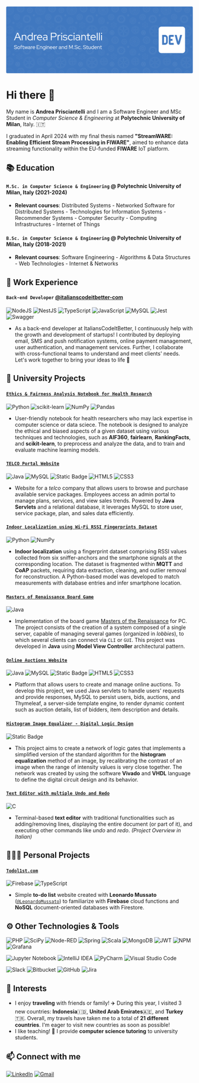 ![Header](https://github.com/priscia99/priscia99/blob/main/header.png)
# Hi there 👋

My name is **Andrea Prisciantelli** and I am a Software Engineer and MSc Student in *Computer Science & Engineering* at **Polytechnic University of Milan**, Italy. 🇮🇹

I graduated in April 2024 with my final thesis named **"StreamWARE: Enabling Efficient Stream Processing in FIWARE"**, aimed to enhance data streaming functionality within the EU-funded **FIWARE** IoT platform.

## 📚 Education
#### `M.Sc. in Computer Science & Engineering` @ **Polytechnic University of Milan**, Italy (2021-2024)
- **Relevant courses**: Distributed Systems - Networked Software for Distributed Systems - Technologies for Information Systems - Recommender Systems - Computer Security - Computing Infrastructures - Internet of Things
  
#### `B.Sc. in Computer Science & Engineering` @ **Polytechnic University of Milan**, Italy (2018-2021)
- **Relevant courses**: Software Engineering - Algorithms & Data Structures - Web Technologies - Internet & Networks
## 💼 Work Experience

#### `Back-end Developer` [@italianscodeitbetter-com](https://italianscodeitbetter.com)
![NodeJS](https://img.shields.io/badge/node.js-6DA55F?logo=node.js&logoColor=white)
![NestJS](https://img.shields.io/badge/nestjs-%23E0234E.svg?logo=nestjs&logoColor=white)
![TypeScript](https://img.shields.io/badge/TypeScript-%23007ACC.svg?logo=typescript&logoColor=white)
![JavaScript](https://img.shields.io/badge/JavaScript-%23323330.svg?logo=javascript&logoColor=%23F7DF1E)
![MySQL](https://img.shields.io/badge/MySQL-black?logo=mysql&logoColor=white)
![Jest](https://img.shields.io/badge/-Jest-%23C21325?logo=jest&logoColor=white)
![Swagger](https://img.shields.io/badge/-Swagger-%23Clojure?logo=swagger&logoColor=white)
- As a back-end developer at ItaliansCodeItBetter, I continuously help with the growth and development of startups! I contributed by deploying email, SMS and push notification systems, online payment management, user authentication, and management services. Further, I collaborate with cross-functional teams to understand and meet clients' needs. Let's work together to bring your ideas to life 🚀
## 🔭 University Projects
#### [`Ethics & Fairness Analysis Notebook for Health Research`](https://github.com/priscia99/TIS-project-ethics-analysis)

![Python](https://img.shields.io/badge/Python-3670A0?style=flat&logo=python&logoColor=ffdd54)
![scikit-learn](https://img.shields.io/badge/scikit--learn-%23F7931E.svg?logo=scikit-learn&logoColor=white)
![NumPy](https://img.shields.io/badge/numpy-%23013243.svg?logo=numpy&logoColor=white)
![Pandas](https://img.shields.io/badge/pandas-%23150458.svg?logo=pandas&logoColor=white)
- User-friendly notebook for health researchers who may lack expertise in computer science or data sciece. The notebook is designed to analyze the ethical and biased aspects of a given dataset using various techniques and technologies, such as **AIF360**, **fairlearn**, **RankingFacts**, and **scikit-learn**, to preprocess and analyze the data, and to train and evaluate machine learning models.

#### [`TELCO Portal Website`](https://github.com/priscia99/databases-2-project)

![Java](https://img.shields.io/badge/Java-%23ED8B00.svg?logo=openjdk&logoColor=white)
![MySQL](https://img.shields.io/badge/MySQL-black?logo=mysql&logoColor=white)
![Static Badge](https://img.shields.io/badge/Thymeleaf-%23005C0F?logo=thymeleaf)
![HTML5](https://img.shields.io/badge/HTML-%23E34F26.svg?logo=html5&logoColor=white)
![CSS3](https://img.shields.io/badge/CSS-%231572B6.svg?logo=css3&logoColor=white)
- Website for a *telco* company that allows users to browse and purchase available service packages. Employees access an admin portal to manage plans, services, and view sales trends. Powered by **Java Servlets** and a relational database, it leverages MySQL to store user, service package, plan, and sales data efficiently.

#### [`Indoor Localization using Wi-Fi RSSI Fingerprints Dataset`](https://github.com/priscia99/IOT-WI-finding-dory)

![Python](https://img.shields.io/badge/Python-3670A0?style=flat&logo=python&logoColor=ffdd54)
![NumPy](https://img.shields.io/badge/numpy-%23013243.svg?logo=numpy&logoColor=white)
- **Indoor localization** using a fingerprint dataset comprising RSSI values collected from six sniffer-anchors and the smartphone signals at the corresponding location. The dataset is fragmented within **MQTT** and **CoAP** packets, requiring data extraction, cleaning, and outlier removal for reconstruction. A Python-based model was developed to match measurements with database entries and infer smartphone location.

#### [`Masters of Renaissance Board Game`](https://github.com/priscia99/progetto-ing-sw-2021)

![Java](https://img.shields.io/badge/Java-%23ED8B00.svg?logo=openjdk&logoColor=white)
- Implementation of the board game [Masters of the Renaissance](https://www.craniocreations.it/en/product/master-of-renaissance) for PC. The project consists of the creation of a system composed of a single server, capable of managing several games (organized in *lobbies*), to which several clients can connect via `CLI` or `GUI`. This project was developed in **Java** using **Model View Controller** architectural pattern.

#### [`Online Auctions Website`](https://github.com/priscia99/TIW-project-online-auctions)

![Java](https://img.shields.io/badge/Java-%23ED8B00.svg?logo=openjdk&logoColor=white)
![MySQL](https://img.shields.io/badge/MySQL-black?logo=mysql&logoColor=white)
![Static Badge](https://img.shields.io/badge/Thymeleaf-%23005C0F?logo=thymeleaf)
![HTML5](https://img.shields.io/badge/HTML-%23E34F26.svg?logo=html5&logoColor=white)
![CSS3](https://img.shields.io/badge/CSS-%231572B6.svg?logo=css3&logoColor=white)
- Platform that allows users to create and manage online auctions. To develop this project, we used Java servlets to handle users' requests and provide responses, MySQL to persist users, bids, auctions, and Thymeleaf, a server-side template engine, to render dynamic content such as auction details, list of bidders, item description and details.

#### [`Histogram Image Equalizer - Digital Logic Design`](https://github.com/priscia99/digital-logic-design-project)

![Static Badge](https://img.shields.io/badge/VHDL-grey?logo=vhdl)
- This project aims to create a network of logic gates that implements a simplified version of the standard algorithm for the **histogram equalization** method of an image, by recalibrating the contrast of an image when the range of intensity values is very close together. The network was created by using the software **Vivado** and **VHDL** language to define the digital circuit design and its behavior.

#### [`Text Editor with multiple Undo and Redo`](https://github.com/priscia99/progetto-algoritmi-strutture-dati)

![C](https://img.shields.io/badge/C-%2300599C.svg?logo=C)
- Terminal-based **text editor** with traditional functionalities such as adding/removing lines, displaying the entire document (or part of it), and executing other commands like *undo* and *redo*. *(Project Overview in Italian)*

## 👨🏼‍💻 Personal Projects
#### [`Todol1st.com`](https://todol1st.com)
![Firebase](https://img.shields.io/badge/Firebase-039BE5?logo=Firebase&logoColor=white)
![TypeScript](https://img.shields.io/badge/typescript-%23007ACC.svg?logo=typescript&logoColor=white)
- Simple **to-do list** website created with **Leonardo Mussato** ([`@LeonardoMussato`](https://github.com/LeonardoMussato)) to familiarize with **Firebase** cloud functions and **NoSQL** document-oriented databases with Firestore.

## ⚙️ Other Technologies & Tools
![PHP](https://img.shields.io/badge/php-%23777BB4.svg?logo=php&logoColor=white)
![SciPy](https://img.shields.io/badge/SciPy-%230C55A5.svg?style=flat&logo=scipy&logoColor=%white)
![Node-RED](https://img.shields.io/badge/Node--RED-%238F0000.svg?logo=node-red&logoColor=white)
![Spring](https://img.shields.io/badge/Spring-%236DB33F.svg?logo=spring&logoColor=white)
![Scala](https://img.shields.io/badge/Scala-%23DC322F.svg?logo=scala&logoColor=white)
![MongoDB](https://img.shields.io/badge/MongoDB-%234ea94b.svg?logo=mongodb&logoColor=white)
![JWT](https://img.shields.io/badge/JWT-black?logo=JSON%20web%20tokens)
![NPM](https://img.shields.io/badge/NPM-%23CB3837.svg?logo=npm&logoColor=white)
![Grafana](https://img.shields.io/badge/grafana-%23F46800.svg?logo=grafana&logoColor=white)

![Jupyter Notebook](https://img.shields.io/badge/jupyter-%23FA0F00.svg?logo=jupyter&logoColor=white)
![IntelliJ IDEA](https://img.shields.io/badge/IntelliJIDEA-000000.svg?logo=intellij-idea&logoColor=white)
![PyCharm](https://img.shields.io/badge/pycharm-143?logo=pycharm&logoColor=black&color=black&labelColor=green)
![Visual Studio Code](https://img.shields.io/badge/Visual%20Studio%20Code-0078d7.svg?logo=visual-studio-code&logoColor=white)

![Slack](https://img.shields.io/badge/Slack-4A154B?logo=slack&logoColor=white)
![Bitbucket](https://img.shields.io/badge/bitbucket-%230047B3.svg?logo=bitbucket&logoColor=white)
![GitHub](https://img.shields.io/badge/github-%23121011.svg?logo=github&logoColor=white)
![Jira](https://img.shields.io/badge/jira-%230A0FFF.svg?logo=jira&logoColor=white)

## 🧩 Interests
- I enjoy **traveling** with friends or family! ✈️ During this year, I visited 3 new countries: **Indonesia**🇮🇩, **United Arab Emirates**🇦🇪, and **Turkey**🇹🇷. Overall, my travels have taken me to a total of **21 different countries**. I'm eager to visit new countries as soon as possible!
- I like teaching! 📖 I provide **computer science tutoring** to university students.

## 📫 Connect with me
[![LinkedIn](https://img.shields.io/badge/linkedin-%230077B5.svg?style=for-the-badge&logo=linkedin&logoColor=white)](https://www.linkedin.com/in/andrea-prisciantelli/)
[![Gmail](https://img.shields.io/badge/Gmail-D14836?style=for-the-badge&logo=gmail&logoColor=white)](mailto:andreaprisciantelli@gmail.com)
<!--
**priscia99/priscia99** is a ✨ _special_ ✨ repository because its `README.md` (this file) appears on your GitHub profile.

Here are some ideas to get you started:

- 🔭 I’m currently working on ...
- 🌱 I’m currently learning ...
- 👯 I’m looking to collaborate on ...
- 🤔 I’m looking for help with ...
- 💬 Ask me about ...
- 📫 How to reach me: ...
- 😄 Pronouns: ...
- ⚡ Fun fact: ...
-->
